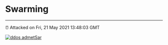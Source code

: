 # Swarming
---
⏰ Attacked on Fri, 21 May 2021 13:48:03 GMT

[![ddos admetSar](https://github.com/kotori-y/swarming/actions/workflows/main.yml/badge.svg)](https://github.com/kotori-y/swarming/actions/workflows/main.yml)


